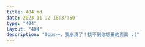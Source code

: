 ```yaml
---
title: 404.md
date: 2023-11-12 18:37:50
type: "404"
layout: "404"
description: "Oops～，我崩溃了！找不到你想要的页面 :("
---
```

